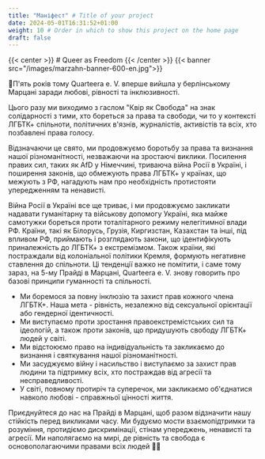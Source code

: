 ```yaml
---
title: "Маніфест" # Title of your project
date: 2024-05-01T16:31:52+01:00
weight: 10 # Order in which to show this project on the home page
draft: false
---
```


{{< center >}} # Queer as Freedom {{< /center >}}
{{< banner src="/images/marzahn-banner-600-en.jpg">}}

🌈П'ять років тому Quarteera e. V. вперше вийшла у берлінському Марцані заради любові, рівності та інклюзивності.

Цього разу ми виходимо з гаслом "Квір як Свобода" на знак солідарності з тими, хто бореться за права та свободи, чи то у контексті ЛГБТК+ спільноти, політичних в'язнів, журналістів, активістів та всіх, хто позбавлені права голосу.

Відзначаючи це свято, ми продовжуємо боротьбу за права та визнання нашої різноманітності, незважаючи на зростаючі виклики. Посилення правих сил, таких як AfD у Німеччині, триваюча війна Росії в Україні, і поширення законів, що обмежують права ЛГБТК+ у країнах, що межують з РФ, нагадують нам про необхідність протистояти упередженням та ненависті.

Війна Росії в Україні все ще триває, і ми продовжуємо закликати надавати гуманітарну та військову допомогу Україні, яка майже самотужки бореться проти тоталітарного режиму нелегітимної влади РФ. Країни, такі як Білорусь, Грузія, Киргизстан, Казахстан та інші, під впливом РФ, приймають і розглядають закони, що ідентифікують приналежність до ЛГБТК+ з екстремізмом.
Також країни, які постраждали від колоніальної політики Кремля, формують негативне ставлення до спільноти. Ці тенденції важко не помітити, і саме тому зараз, на 5-му Прайді в Марцані, Quarteera e. V. знову говорить про базові принципи гуманності та спільності.

- Ми боремося за повну інклюзію та захист прав кожного члена ЛГБТК+. Наша мета - рівність, незалежно від сексуальної орієнтації або гендерної ідентичності.
- Ми виступаємо проти зростання правоекстремістських сил та ідеологій, а також проти законів, що придушують свободу ЛГБТК+ людей у світі.
- Ми відстоюємо право на індивідуальність та закликаємо до визнання і святкування нашої різноманітності.
- Ми засуджуємо війну і насильство і виступаємо за захист прав людини та підтримку всіх, хто постраждав від агресії та несправедливості. 
- У світі, повному протиріч та суперечок, ми закликаємо об'єднатися навколо любові - справжньої цінності життя.

Приєднуйтеся до нас на Прайді в Марцані, щоб разом відзначити нашу стійкість перед викликами часу. Ми будуємо мости взаємопідтримки та розуміння, протидіємо дискримінації, стінам упереджень, ненависті та агресії. Ми наполягаємо на мирі, де рівність та свобода є основополагаючими правами всіх людей 🏳️‍🌈